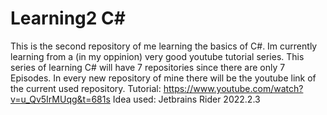 # Learning2 C#
This is the second repository of me learning the basics of C#. Im currently learning from a (in my oppinion) very good youtube tutorial series.
This series of learning C# will have 7 repositories since there are only 7 Episodes.
In every new repository of mine there will be the youtube link of the current used repository.
Tutorial: https://www.youtube.com/watch?v=u_Qv5IrMUqg&t=681s
Idea used: Jetbrains Rider 2022.2.3
